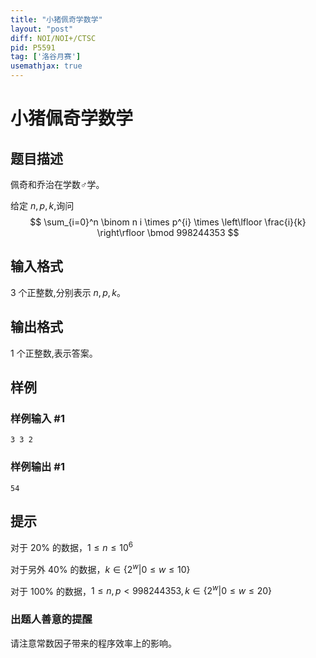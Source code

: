```yaml
---
title: "小猪佩奇学数学"
layout: "post"
diff: NOI/NOI+/CTSC
pid: P5591
tag: ['洛谷月赛']
usemathjax: true
---
```


# 小猪佩奇学数学
## 题目描述

佩奇和乔治在学数♂学。

给定 $n,p,k$,询问
$$
\sum_{i=0}^n \binom n i \times p^{i} \times \left\lfloor \frac{i}{k} \right\rfloor \bmod 998244353
$$
## 输入格式

$3$ 个正整数,分别表示 $n,p,k$。
## 输出格式

$1$ 个正整数,表示答案。
## 样例

### 样例输入 #1
```
3 3 2
```
### 样例输出 #1
```
54
```
## 提示

对于 $20\%$ 的数据，$1 \leq n \leq 10^6$

对于另外 $40\%$ 的数据，$k \in \{2^w|0 \leq w \leq 10\}$

对于 $100\%$ 的数据，$1 \leq n,p <998244353,k \in \{2^{w}|0 \leq w \leq 20\}$

### 出题人善意的提醒

请注意常数因子带来的程序效率上的影响。
